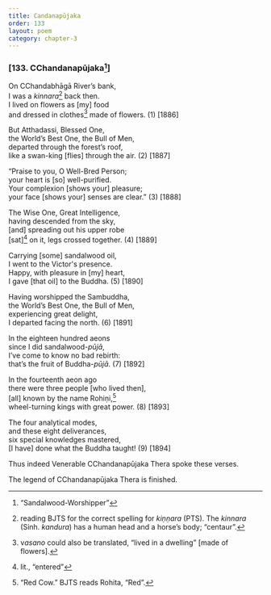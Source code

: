 ```yaml
---
title: Candanapūjaka
order: 133
layout: poem
category: chapter-3
---
```


### \[133. <span class="diacritics" data-state="on">C</span><span class="no-diacritics" data-state="off">Ch</span>andanapūjaka[^1]\]

On <span class="diacritics" data-state="on">C</span><span class="no-diacritics" data-state="off">Ch</span>andabhāgā River’s bank,  
I was a *kinnara*[^2] back then.  
I lived on flowers as \[my\] food  
and dressed in clothes[^3] made of flowers. (1) \[1886\]

But Atthadassi, Blessed One,  
the World’s Best One, the Bull of Men,  
departed through the forest’s roof,  
like a swan-king \[flies\] through the air. (2) \[1887\]

“Praise to you, O Well-Bred Person;  
your heart is \[so\] well-purified.  
Your complexion \[shows your\] pleasure;  
your face \[shows your\] senses are clear.” (3) \[1888\]

The Wise One, Great Intelligence,  
having descended from the sky,  
\[and\] spreading out his upper robe  
\[sat\][^4] on it, legs crossed together. (4) \[1889\]

Carrying \[some\] sandalwood oil,  
I went to the Victor's presence.  
Happy, with pleasure in \[my\] heart,  
I gave \[that oil\] to the Buddha. (5) \[1890\]

Having worshipped the Sambuddha,  
the World’s Best One, the Bull of Men,  
experiencing great delight,  
I departed facing the north. (6) \[1891\]

In the eighteen hundred aeons  
since I did sandalwood-*pūjā*,  
I’ve come to know no bad rebirth:  
that’s the fruit of Buddha-*pūjā*. (7) \[1892\]

In the fourteenth aeon ago  
there were three people \[who lived then\],  
\[all\] known by the name Rohiṇi,[^5]  
wheel-turning kings with great power. (8) \[1893\]

The four analytical modes,  
and these eight deliverances,  
six special knowledges mastered,  
\[I have\] done what the Buddha taught! (9) \[1894\]

Thus indeed Venerable <span class="diacritics" data-state="on">C</span><span class="no-diacritics" data-state="off">Ch</span>andanapūjaka Thera spoke these verses.

The legend of <span class="diacritics" data-state="on">C</span><span class="no-diacritics" data-state="off">Ch</span>andanapūjaka Thera is finished.

[^1]: “Sandalwood-Worshipper”

[^2]: reading BJTS for the correct spelling for *kiṇṇara* (PTS). The *kinnara* (Sinh. *kandura*) has a human head and a horse’s body; “centaur”.

[^3]: v*asano* could also be translated, “lived in a dwelling” \[made of flowers\].

[^4]: lit., “entered”

[^5]: “Red Cow.” BJTS reads Rohita, “Red”.
